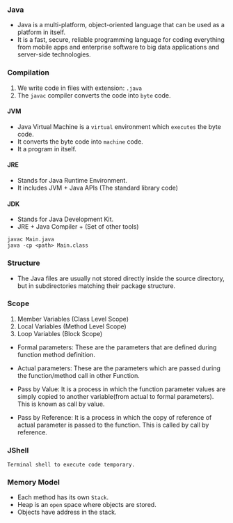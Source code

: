 ### Java

- Java is a multi-platform, object-oriented language that can be used as a platform in itself.
- It is a fast, secure, reliable programming language for coding everything from mobile apps and enterprise software to
  big data applications and server-side technologies.

### Compilation

1. We write code in files with extension: `.java`
2. The `javac` compiler converts the code into `byte` code.

#### JVM

- Java Virtual Machine is a `virtual` environment which `executes` the byte code.
- It converts the byte code into `machine` code.
- It a program in itself.

#### JRE

- Stands for Java Runtime Environment.
- It includes JVM + Java APIs (The standard library code)

#### JDK

- Stands for Java Development Kit.
- JRE + Java Compiler + (Set of other tools)

```shell
javac Main.java
java -cp <path> Main.class
```

### Structure

- The Java files are usually not stored directly inside the source directory, but in subdirectories matching their
  package structure.

### Scope

1. Member Variables (Class Level Scope)
2. Local Variables (Method Level Scope)
3. Loop Variables (Block Scope)

- Formal parameters: These are the parameters that are defined during function method definition.
- Actual parameters: These are the parameters which are passed during the function/method call in other Function.

- Pass by Value: It is a process in which the function parameter values are simply copied to another variable(from
  actual to formal parameters). This is known as call by value.
- Pass by Reference: It is a process in which the copy of reference of actual parameter is passed to the function. This
  is called by call by reference.

### JShell
    Terminal shell to execute code temporary.

### Memory Model

- Each method has its own `Stack`.
- Heap is an `open` space where objects are stored.
- Objects have address in the stack.
